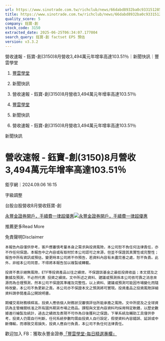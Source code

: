 ```yaml
---
url: https://www.sinotrade.com.tw/richclub/news/66dabd8932ba0c9331512856
title: https://www.sinotrade.com.tw/richclub/news/66dabd8932ba0c9331512856
quality_score: 5
company: 鈺寶-創
stock_code: 3150
extracted_date: 2025-06-25T06:34:07.177004
search_query: 鈺寶-創 factset EPS 預估
version: v3.3.2
---
```


營收速報 - 鈺寶-創(3150)8月營收3,494萬元年增率高達103.51％｜新聞快訊｜豐雲學堂

1. [豐雲學堂](https://www.sinotrade.com.tw/richclub)
2. 新聞快訊
3. 營收速報 - 鈺寶-創(3150)8月營收3,494萬元年增率高達103.51％

1. [豐雲學堂](https://www.sinotrade.com.tw/richclub)
2. 新聞快訊
3. 營收速報 - 鈺寶-創(3150)8月營收3,494萬元年增率高達103.51％

新聞快訊

# 營收速報 - 鈺寶-創(3150)8月營收3,494萬元年增率高達103.51％

鉅亨網｜2024.09.06 16:15

字級調整

台股台股營收8月營收鈺寶-創

[永豐金證券開戶，手續費一律超優惠](https://dmp.sinotrade.com.tw/t/rfs)[![永豐金證券開戶，手續費一律超優惠](https://richclub.azureedge.net/banner/67b6f0b48ec738281060dfe7/poster.jpg)](https://dmp.sinotrade.com.tw/t/rfs)

推薦更多Read More

免責聲明Disclaimer

```
本報告內容僅供參考，客戶應審慎考量本身之需求與投資風險，本公司恕不負任何法律責任，亦不作任何保證。本報告中之內容或有取材於本公司認可之來源，但並不保證其真實性或完整性；報告中所有資訊或預估，變更時本公司將不作預告，若資料內容有未盡完善之處，恕不負責。此外，非經本公司同意，不得將本報告加以複製或轉載。
  
投資不表示絕無風險，ETF等投資產品以往之績效，不保證該基金之最低投資收益；本文提及之數據及預測，不必然代表 投資之績效。文中所述之資料、建議或預測係本公司依可靠之消息來源而為合理預測，然本公司不保證其準確及完整性。以上資料、建議或預測可能因市場變化而隨時改變，本公司不負更新之責。本公司亦不保證本文之預測將可實現。投資產品之投資風險詳細資料請參閱產品公開說明書。
    
期權交易財務槓桿高，投資人應依個人財務狀況審慎評估所能承擔之風險。文中所提及之全球資訊為主管機關核准之所有國外期貨市場之商品。課程與文宣內容資料均採用特定軟體，以歷史數據進行繪製及統計，過去之績效及表現不可作為日後獲利之保證。下單系統及輔助工具僅供參考，投資人仍需自行判斷，任何系統參數均需由投資人自行設定，假使資料內容錯誤、延誤或中斷傳輸，而導致交易損失，投資人應自行負責，本公司不負任何法律責任。
```

歡迎加入 FB：獲取永豐金證券[「豐雲學堂-每日精選專欄」](https://www.facebook.com/SinoPacSecurities/)
